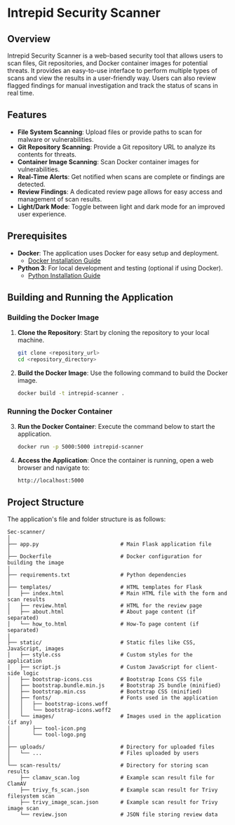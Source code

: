 # Intrepid Security Scanner

## Overview
Intrepid Security Scanner is a web-based security tool that allows users to scan files, Git repositories, and Docker container images for potential threats. It provides an easy-to-use interface to perform multiple types of scans and view the results in a user-friendly way. Users can also review flagged findings for manual investigation and track the status of scans in real time.

## Features
- **File System Scanning**: Upload files or provide paths to scan for malware or vulnerabilities.
- **Git Repository Scanning**: Provide a Git repository URL to analyze its contents for threats.
- **Container Image Scanning**: Scan Docker container images for vulnerabilities.
- **Real-Time Alerts**: Get notified when scans are complete or findings are detected.
- **Review Findings**: A dedicated review page allows for easy access and management of scan results.
- **Light/Dark Mode**: Toggle between light and dark mode for an improved user experience.

## Prerequisites
- **Docker**: The application uses Docker for easy setup and deployment.
  - [Docker Installation Guide](https://docs.docker.com/get-docker/)
- **Python 3**: For local development and testing (optional if using Docker).
  - [Python Installation Guide](https://www.python.org/downloads/)

## Building and Running the Application

### Building the Docker Image
1. **Clone the Repository**: Start by cloning the repository to your local machine.
    ```bash
    git clone <repository_url>
    cd <repository_directory>
    ```

2. **Build the Docker Image**: Use the following command to build the Docker image.
    ```bash
    docker build -t intrepid-scanner .
    ```

### Running the Docker Container
3. **Run the Docker Container**: Execute the command below to start the application.
    ```bash
    docker run -p 5000:5000 intrepid-scanner
    ```

4. **Access the Application**: Once the container is running, open a web browser and navigate to:
    ```
    http://localhost:5000
    ```

## Project Structure

The application's file and folder structure is as follows:

```plaintext
Sec-scanner/
│
├── app.py                          # Main Flask application file
│
├── Dockerfile                      # Docker configuration for building the image
│
├── requirements.txt                # Python dependencies
│
├── templates/                      # HTML templates for Flask
│   ├── index.html                  # Main HTML file with the form and scan results
│   ├── review.html                 # HTML for the review page
│   ├── about.html                  # About page content (if separated)
│   └── how_to.html                 # How-To page content (if separated)
│
├── static/                         # Static files like CSS, JavaScript, images
│   ├── style.css                   # Custom styles for the application
│   ├── script.js                   # Custom JavaScript for client-side logic
│   ├── bootstrap-icons.css         # Bootstrap Icons CSS file
│   ├── bootstrap.bundle.min.js     # Bootstrap JS bundle (minified)
│   ├── bootstrap.min.css           # Bootstrap CSS (minified)
│   ├── fonts/                      # Fonts used in the application
│   │   ├── bootstrap-icons.woff
│   │   └── bootstrap-icons.woff2
│   └── images/                     # Images used in the application (if any)
│       ├── tool-icon.png
│       └── tool-logo.png
│
├── uploads/                        # Directory for uploaded files
│   └── ...                         # Files uploaded by users
│
└── scan-results/                   # Directory for storing scan results
    ├── clamav_scan.log             # Example scan result file for ClamAV
    ├── trivy_fs_scan.json          # Example scan result for Trivy filesystem scan
    ├── trivy_image_scan.json       # Example scan result for Trivy image scan
    └── review.json                 # JSON file storing review data
